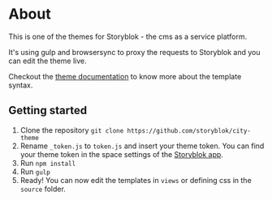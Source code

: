 # About

This is one of the themes for Storyblok - the cms as a service platform.

It's using gulp and browsersync to proxy the requests to Storyblok and you can edit the theme live.

Checkout the [theme documentation](https://www.storyblok.com/docs/Rendering-Service/Theme-Documentation) to know more about the template syntax.

## Getting started

1. Clone the repository ```git clone https://github.com/storyblok/city-theme```
2. Rename ```_token.js``` to ```token.js``` and insert your theme token. You can find your theme token in the space settings of the [Storyblok app](https://app.storyblok.com).
3. Run ```npm install```
4. Run ```gulp```
5. Ready! You can now edit the templates in ```views``` or defining css in the ```source``` folder.
